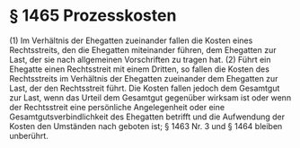 # § 1465 Prozesskosten
(1) Im Verhältnis der Ehegatten zueinander fallen die Kosten eines Rechtsstreits, den die Ehegatten miteinander führen, dem Ehegatten zur Last, der sie nach allgemeinen Vorschriften zu tragen hat.
(2) Führt ein Ehegatte einen Rechtsstreit mit einem Dritten, so fallen die Kosten des Rechtsstreits im Verhältnis der Ehegatten zueinander dem Ehegatten zur Last, der den Rechtsstreit führt. Die Kosten fallen jedoch dem Gesamtgut zur Last, wenn das Urteil dem Gesamtgut gegenüber wirksam ist oder wenn der Rechtsstreit eine persönliche Angelegenheit oder eine Gesamtgutsverbindlichkeit des Ehegatten betrifft und die Aufwendung der Kosten den Umständen nach geboten ist; § 1463 Nr. 3 und § 1464 bleiben unberührt.
